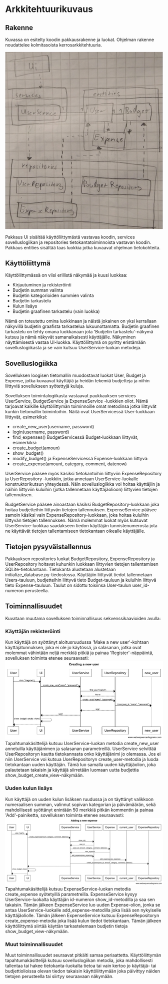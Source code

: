# Arkkitehtuurikuvaus

## Rakenne

Kuvassa on esitelty koodin pakkausrakenne ja luokat. Ohjelman rakenne noudattelee kolmitasoista kerrosarkkitehtuuria.

![Luokkakaavio](./kuvat/luokkakaavio.jpg)

Pakkaus Ui sisältää käyttöliittymästä vastavaa koodin, services sovelluslogiikan ja repositories tietokantatoiminnoista vastavan koodin. Pakkaus entities sisältää taas luokkia jotka kuvaavat ohjelman tietokohteita.

## Käyttöliittymä

Käyttöliittymässä on viisi erillistä näkymää ja kuusi luokkaa:

* Kirjautuminen ja rekisteröinti
* Budjetin summan valinta
* Budjetin kategorioiden summien valinta
* Budjetin tarkastelu
* Kulun lisäys
* Budjetin graafinen tarkastelu (vain luokka)

Nämä on toteutettu omina luokkinaan ja näistä jokainen on yksi kerrallaan näkyvillä budjetin graafista tarkastelua lukuunottamatta. Budjetin graafinen tarkastelu on tehty omana luokkanaan jota 'Budjetin tarkastelu'-näkymä kutsuu ja nämä näkyvät samanaikaisesti käyttäjälle. Näkyminen näyttämisestä vastaa UI-luokka. Käyttöliittymä on pyritty eristämään sovelluslogiikasta ja se vain kutsuu UserService-luokan metodeja.

## Sovelluslogiikka

Sovelluksen loogisen tietomallin muodostavat luokat User, Budget ja Expense, jotka kuvaavat käyttäjiä ja heidän tekemiä budjetteja ja niihin liittyviä sovellukseen syötettyjä kuluja.

Sovelluksen toimintalogiikasta vastaavat paukkauksen services UserService, BudgetService ja ExpenseService -luokkien oliot. Nämä tarjoavat kaikille käyttöliittymän toiminnoille omat metodinsa jotka liittyvät kunkin tietomallin toimintoihin. Näitä ovat UserServicessä User-luokkaan liittyvät, esimerkiksi:
* create_new_user(username, password)
* login(username, password)
* find_expenses()
BudgetServicessä Budget-luokkaan liittyvät, esimerkiksi:
* create_budget(amoun)
* show_budget()
* modify_budget()
ja ExpenseServicessä Expense-luokkaan liittyvä:
* create_expense(amount, category, comment, datenow)

UserService pääsee myös käsiksi tietokantoihin liittyviin ExpenseRepository ja UserRepository -luokkiin, jotka annetaan UserService-luokalle konstruktorikutsun yhteydessä. Näin sovelluslogiikka voi hoitaa käyttäjiin ja näihin liittyviin kuluihin (jotka tallennetaan käyttäjäolioon) liittyvien tietojen tallennuksen.

BudgetService pääsee ainoastaan käsiksi BudgetRepository-luokkaan joka hoitaa budjetteihin liittyvän tietojen tallennuksen. ExpenseService pääsee samoin käsiksi vain ExpenseRepository-luokkaan, joka hoitaa kuluihin liittyvän tietojen tallennuksen. Nämä molemmat luokat myös kutsuvat UserService-luokkaa saadakseen tiedon käyttäjän tunnistenumerosta jota ne käyttävät tietojen tallentamiseen tietokantaan oikealle käyttäjälle.

## Tietojen pysyväistallennus

Pakkauksen repositories luokat BudgetRepository, ExpenseRepository ja UserRepository hoitavat kuhunkin luokkaan liittyvien tietojen tallentamisen SQLite-tietokantaan. Tietokanta alustetaan alustetaan initialize_database.py-tiedostossa. Käyttäjiin liittyvät tiedot tallennetaan Users-tauluun, budjetteihin liittyvä tieto Budget-tauluun ja kuluihin liittyvä tieto Expense-tauluun. Taulut on sidottu toisiinsa User-taulun user_id-numeron perusteella.

## Toiminnallisuudet

Kuvataan muutama sovelluksen toiminnallisuus sekvenssikaavioiden avulla:

### Käyttäjän rekisteröinti

Kun käyttäjä on syöttänyt aloitusruudussa 'Make a new user'-kohtaan käyttäjätunnuksen, joka ei ole jo käytössä, ja salasanan, jotka ovat molemmat vähintään neljä merkkiä pitkiä ja painaa 'Register'-näppäintä, sovelluksen toiminta etenee seuraavasti:
![Rekisteröinti](./kuvat/register_sequence.png)
Tapahtumakäsittelijä kutsuu UserService-luokan metodia create_new_user annetuilla käyttäjänimen ja salasanan parametreillä. UserService selvittää UserRepositoryn kautta tietokannasta onko käyttäjänimi jo olemassa. Jos ei niin UserService voi kutsua UserRepositoryn create_user-metodia ja luoda tietokantaan uuden käyttäjän. Tämä luo samalla uuden käyttäjäolion, joka palautetaan takaisin ja käyttäjä siirretään luomaan uutta budjettia show_budget_create_view-näkymään.

### Uuden kulun lisäys

Kun käyttäjä on uuden kulun lisäksen ruudussa ja on täyttänyt valikkoon numeraalisen summan, valinnut sopivan kategorian ja päivämäärän, sekä mahdollisesti syöttänyt enintään 50 merkkiä pitkän kommentin ja painaa 'Add'-painiketta, sovelluksen toiminta etenee seuraavasti:
![Kulun lisäys](./kuvat/new_expense.png)
Tapahtumakäsittelijä kutsuu ExpenseService-luokan metodia create_expense syötetyillä parametreilla. ExpenseService kysyy UserService-luokalta käyttäjän id-numeron show_id-metodilla ja saa sen takaisin. Tämän jälkeen ExpenseService luo uuden Expense-olion, jonka se antaa UserService-luokalle add_expense-metodilla joka lisää sen nykyiselle käyttäjäoliolle. Tämän jälkeen ExpenseService kutsuu ExpenseRepositoryn create_expense-metodia joka lisää kulun tiedot tietokantaan. Tämän jälkeen käyttöliittymä siirtää käyttän tarkastelemaan budjetin tietoja show_budget_view-näkymään.

### Muut toiminnallisuudet

Muut toiminnallisuudet seuraavat pitkälti samaa periaattetta. Käyttöliittymän tapahtumakäsittelijä kutsuu sovelluslogiikan metodia, joka mahdollisesti tallentaa tai hakee tietokanta-luokalta tietoa tai vain kertoo jo käyttäjä- tai budjettiolioissa olevan tiedon takaisin käyttöliittymään joka päivittyy näiden tietojen perusteella tai siirtyy seuraavaan näkymään.